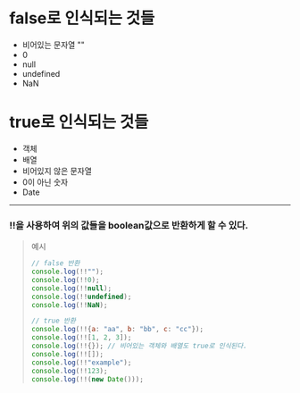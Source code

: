 # false로 인식되는 것들
- 비어있는 문자열 ""
- 0
- null
- undefined
- NaN

# true로 인식되는 것들
- 객체
- 배열
- 비어있지 않은 문자열
- 0이 아닌 숫자
- Date
---
### !!을 사용하여 위의 값들을 boolean값으로 반환하게 할 수 있다.
> 예시
> ``` javascript
> // false 반환
> console.log(!!"");
> console.log(!!0);
> console.log(!!null);
> console.log(!!undefined);
> console.log(!!NaN);
>
> // true 반환
> console.log(!!{a: "aa", b: "bb", c: "cc"});
> console.log(!![1, 2, 3]);
> console.log(!!{}); // 비어있는 객체와 배열도 true로 인식된다.
> console.log(!![]);
> console.log(!!"example");
> console.log(!!123);
> console.log(!!(new Date()));
> ```
